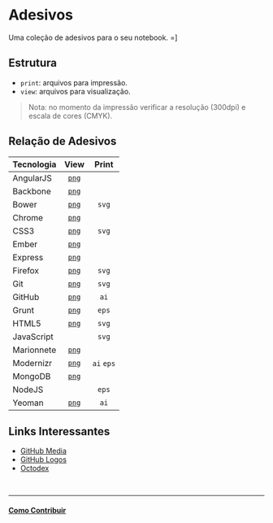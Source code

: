 # Adesivos

Uma coleção de adesivos para o seu notebook. =]

## Estrutura

* `print`: arquivos para impressão.
* `view`: arquivos para visualização.

> Nota: no momento da impressão verificar a resolução (300dpi) e escala de cores (CMYK).

## Relação de Adesivos

| Tecnologia | View                         | Print      |
|:-----------|:----------------------------:|:----------:|
| AngularJS  | [`png`](view/angularjs.png)  |            |
| Backbone   | [`png`](view/backbone.png)   |            |
| Bower      | [`png`](view/bower.png)      | `svg`      |
| Chrome     | [`png`](view/chrome.png)     |            |
| CSS3       | [`png`](view/css3.png)       | `svg`      |
| Ember      | [`png`](view/ember.png)      |            |
| Express    | [`png`](view/express.png)    |            |
| Firefox    | [`png`](view/firefox.png)    | `svg`      |
| Git        | [`png`](view/git.png)        | `svg`      |
| GitHub     | [`png`](view/github.png)     | `ai`       |
| Grunt      | [`png`](view/grunt.png)      | `eps`      |
| HTML5      | [`png`](view/HTML5.png)      | `svg`      |
| JavaScript |                              | `svg`      |
| Marionnete | [`png`](view/marionette.png) |            |
| Modernizr  | [`png`](view/modernizr.png)  | `ai` `eps` |
| MongoDB    | [`png`](view/mongodb.png)    |            |
| NodeJS     |                              | `eps`      |
| Yeoman     | [`png`](view/yeoman.png)     | `ai`       |


## Links Interessantes

* [GitHub Media](https://github.com/github/media)
* [GitHub Logos](https://github.com/logos)
* [Octodex](http://octodex.github.com/)


<br/>

---

#### [Como Contribuir](https://github.com/cerebrobr/cerebro/blob/master/README.md#como-contribuir)
